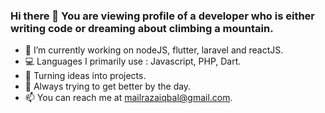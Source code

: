 ### Hi there 👋 You are viewing profile of a developer who is either writing code or dreaming about climbing a mountain.

  - 🔭 I’m currently working on nodeJS, flutter, laravel and reactJS.
  - 💻 Languages I primarily use : Javascript, PHP, Dart. 
  - 🧐 Turning ideas into projects.
  - 🌱 Always trying to get better by the day.
  - 📫 You can reach me at mailrazaiqbal@gmail.com.

<!--
**razaIqbal07/razaIqbal07** is a ✨ _special_ ✨ repository because its `README.md` (this file) appears on your GitHub profile.

Here are some ideas to get you started:

- 🔭 I’m currently working on ...
- 🌱 I’m currently learning ...
- 👯 I’m looking to collaborate on ...
- 🤔 I’m looking for help with ...
- 💬 Ask me about ...
- 📫 How to reach me: ...
- 😄 Pronouns: ...
- ⚡ Fun fact: ...
-->
